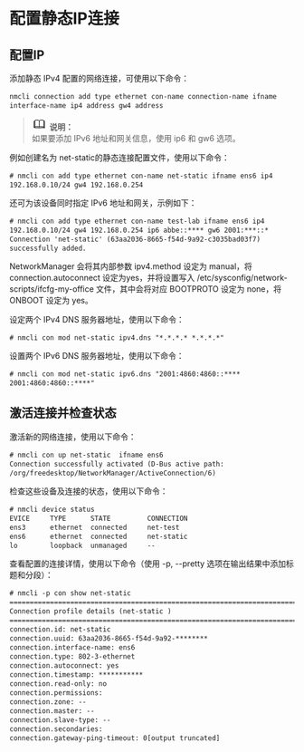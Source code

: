 # 配置静态IP连接<a name="ZH-CN_TOPIC_0183005784"></a>

## 配置IP<a name="section153871657145318"></a>

添加静态 IPv4 配置的网络连接，可使用以下命令：

```
nmcli connection add type ethernet con-name connection-name ifname interface-name ip4 address gw4 address
```

>![](public_sys-resources/icon-note.gif) **说明：**   
>如果要添加 IPv6 地址和网关信息，使用 ip6 和 gw6 选项。  

例如创建名为 net-static的静态连接配置文件，使用以下命令：

```
# nmcli con add type ethernet con-name net-static ifname ens6 ip4 192.168.0.10/24 gw4 192.168.0.254
```

还可为该设备同时指定 IPv6 地址和网关，示例如下：

```
# nmcli con add type ethernet con-name test-lab ifname ens6 ip4 192.168.0.10/24 gw4 192.168.0.254 ip6 abbe::**** gw6 2001:***::*
Connection 'net-static' (63aa2036-8665-f54d-9a92-c3035bad03f7) successfully added.
```

NetworkManager 会将其内部参数 ipv4.method 设定为 manual，将 connection.autoconnect 设定为yes，并将设置写入 /etc/sysconfig/network-scripts/ifcfg-my-office 文件，其中会将对应 BOOTPROTO 设定为 none，将 ONBOOT 设定为 yes。

设定两个 IPv4 DNS 服务器地址，使用以下命令：

```
# nmcli con mod net-static ipv4.dns "*.*.*.* *.*.*.*"
```

设置两个 IPv6 DNS 服务器地址，使用以下命令：

```
# nmcli con mod net-static ipv6.dns "2001:4860:4860::**** 2001:4860:4860::****"
```

## 激活连接并检查状态<a name="section1513816208549"></a>

激活新的网络连接，使用以下命令：

```
# nmcli con up net-static  ifname ens6
Connection successfully activated (D-Bus active path: /org/freedesktop/NetworkManager/ActiveConnection/6)
```

检查这些设备及连接的状态，使用以下命令：

```
# nmcli device status
EVICE     TYPE      STATE         CONNECTION
ens3      ethernet  connected     net-test 
ens6      ethernet  connected     net-static  
lo        loopback  unmanaged     --
```

查看配置的连接详情，使用以下命令（使用 -p, --pretty 选项在输出结果中添加标题和分段）：

```
# nmcli -p con show net-static 
===============================================================================
Connection profile details (net-static )
===============================================================================
connection.id: net-static 
connection.uuid: 63aa2036-8665-f54d-9a92-********
connection.interface-name: ens6
connection.type: 802-3-ethernet
connection.autoconnect: yes
connection.timestamp: ***********
connection.read-only: no
connection.permissions:
connection.zone: --
connection.master: --
connection.slave-type: --
connection.secondaries:
connection.gateway-ping-timeout: 0[output truncated]
```

